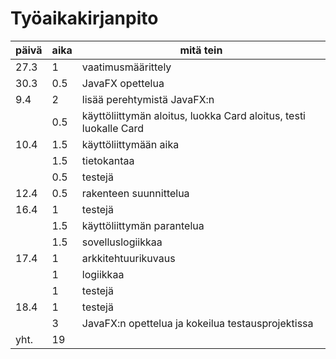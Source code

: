 # Työaikakirjanpito

päivä | aika | mitä tein
------|------|----------
27.3 | 1 | vaatimusmäärittely
30.3 | 0.5 | JavaFX opettelua
9.4 | 2 | lisää perehtymistä JavaFX:n
|  | 0.5 | käyttöliittymän aloitus, luokka Card aloitus, testi luokalle Card
10.4 | 1.5 | käyttöliittymään aika
|  | 1.5 | tietokantaa
|  | 0.5 | testejä
12.4 | 0.5 | rakenteen suunnittelua
16.4 | 1 | testejä
|  | 1.5 | käyttöliittymän parantelua
|  | 1.5 | sovelluslogiikkaa
17.4 | 1 | arkkitehtuurikuvaus
|  | 1 | logiikkaa
|  | 1 | testejä
18.4 | 1 | testejä 
|  | 3 | JavaFX:n opettelua ja kokeilua testausprojektissa
yht. | 19 |
